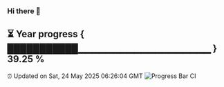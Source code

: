 ### Hi there 👋
⏳ Year progress { ███████████▁▁▁▁▁▁▁▁▁▁▁▁▁▁▁▁▁▁▁ } 39.25 %
---
⏰ Updated on Sat, 24 May 2025 06:26:04 GMT
![Progress Bar CI](https://github.com/liununu/liununu/workflows/Progress%20Bar%20CI/badge.svg)
